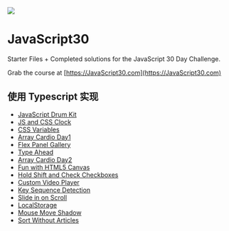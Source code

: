 ![](https://javascript30.com/images/JS3-social-share.png)

# JavaScript30

Starter Files + Completed solutions for the JavaScript 30 Day Challenge.

Grab the course at [https://JavaScript30.com](https://JavaScript30.com)

## 使用 Typescript 实现

- [JavaScript Drum Kit](https://www.wangfan.site/JavaScript30/01%20-%20JavaScript%20Drum%20Kit/index.html)
- [JS and CSS Clock](https://www.wangfan.site/JavaScript30/02%20-%20JS%20and%20CSS%20Clock/index.html)
- [CSS Variables](https://www.wangfan.site/JavaScript30/03%20-%20CSS%20Variables/index.html)
- [Array Cardio Day1](https://www.wangfan.site/JavaScript30/04%20-%20Array%20Cardio%20Day%201/index.html)
- [Flex Panel Gallery](https://www.wangfan.site/JavaScript30/05%20-%20Flex%20Panel%20Gallery/index.html)
- [Type Ahead](https://www.wangfan.site/JavaScript30/06%20-%20Type%20Ahead/index.html)
- [Array Cardio Day2](https://www.wangfan.site/JavaScript30/07%20-%20Array%20Cardio%20Day%202/index.html)
- [Fun with HTML5 Canvas](https://www.wangfan.site/JavaScript30/08%20-%20Fun%20with%20HTML5%20Canvas/index.html)
- [Hold Shift and Check Checkboxes](https://www.wangfan.site/JavaScript30/10%20-%20Hold%20Shift%20and%20Check%20Checkboxes/index.html)
- [Custom Video Player](https://www.wangfan.site/JavaScript30/11%20-%20Custom%20Video%20Player/index.html)
- [Key Sequence Detection](https://www.wangfan.site/JavaScript30/12%20-%20Key%20Sequence%20Detection/index.html)
- [Slide in on Scroll](https://www.wangfan.site/JavaScript30/13%20-%20Slide%20in%20on%20Scroll/index.html)
- [LocalStorage](https://www.wangfan.site/JavaScript30/15%20-%20LocalStorage/index.html)
- [Mouse Move Shadow](https://www.wangfan.site/JavaScript30/16%20-%20Mouse%20Move%20Shadow/index.html)
- [Sort Without Articles](https://www.wangfan.site/JavaScript30/17%20-%20Sort%20Without%20Articles/index-START.html)
